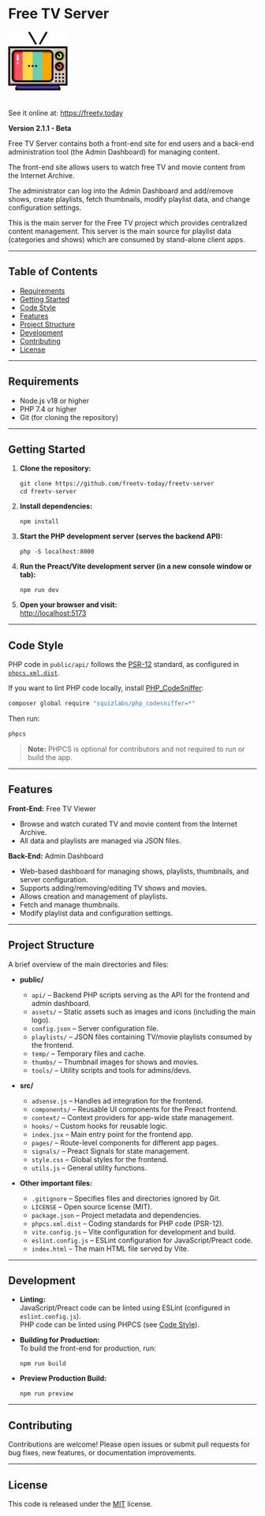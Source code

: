# Free TV Server

<img src="public/assets/freetv.png" width="120" style="margin-bottom: 20px;">

See it online at: https://freetv.today

**Version 2.1.1 - Beta**

Free TV Server contains both a front-end site for end users and a back-end administration tool (the Admin Dashboard) for managing content.

The front-end site allows users to watch free TV and movie content from the Internet Archive.

The administrator can log into the Admin Dashboard and add/remove shows, create playlists, fetch thumbnails, modify playlist data, and change configuration settings.

This is the main server for the Free TV project which provides centralized content management. This server is the main source for playlist data (categories and shows) which are consumed by stand-alone client apps.

---

## Table of Contents

- [Requirements](#requirements)
- [Getting Started](#getting-started)
- [Code Style](#code-style)
- [Features](#features)
- [Project Structure](#project-structure)
- [Development](#development)
- [Contributing](#contributing)
- [License](#license)

---

## Requirements

- Node.js v18 or higher
- PHP 7.4 or higher
- Git (for cloning the repository)

---

## Getting Started

1. **Clone the repository:**
   ```
   git clone https://github.com/freetv-today/freetv-server
   cd freetv-server
   ```

2. **Install dependencies:**
   ```
   npm install
   ```

3. **Start the PHP development server (serves the backend API):**
   ```
   php -S localhost:8000
   ```

4. **Run the Preact/Vite development server (in a new console window or tab):**
   ```
   npm run dev
   ```

5. **Open your browser and visit:**  
   [http://localhost:5173](http://localhost:5173) 

---

## Code Style

PHP code in `public/api/` follows the [PSR-12](https://www.php-fig.org/psr/psr-12/) standard, as configured in [`phpcs.xml.dist`](phpcs.xml.dist).

If you want to lint PHP code locally, install [PHP_CodeSniffer](https://github.com/squizlabs/PHP_CodeSniffer):

```bash
composer global require "squizlabs/php_codesniffer=*"
```

Then run:
```bash
phpcs
```

> **Note:** PHPCS is optional for contributors and not required to run or build the app.

---

## Features

**Front-End:** Free TV Viewer

- Browse and watch curated TV and movie content from the Internet Archive.
- All data and playlists are managed via JSON files.

**Back-End:** Admin Dashboard

- Web-based dashboard for managing shows, playlists, thumbnails, and server configuration.
- Supports adding/removing/editing TV shows and movies.
- Allows creation and management of playlists.
- Fetch and manage thumbnails.
- Modify playlist data and configuration settings.

---

## Project Structure

A brief overview of the main directories and files:

- **public/**
  - `api/` – Backend PHP scripts serving as the API for the frontend and admin dashboard.
  - `assets/` – Static assets such as images and icons (including the main logo).
  - `config.json` – Server configuration file.
  - `playlists/` – JSON files containing TV/movie playlists consumed by the frontend.
  - `temp/` – Temporary files and cache.
  - `thumbs/` – Thumbnail images for shows and movies.
  - `tools/` – Utility scripts and tools for admins/devs.

- **src/**
  - `adsense.js` – Handles ad integration for the frontend.
  - `components/` – Reusable UI components for the Preact frontend.
  - `context/` – Context providers for app-wide state management.
  - `hooks/` – Custom hooks for reusable logic.
  - `index.jsx` – Main entry point for the frontend app.
  - `pages/` – Route-level components for different app pages.
  - `signals/` – Preact Signals for state management.
  - `style.css` – Global styles for the frontend.
  - `utils.js` – General utility functions.

- **Other important files:**
  - `.gitignore` – Specifies files and directories ignored by Git.
  - `LICENSE` – Open source license (MIT).
  - `package.json` – Project metadata and dependencies.
  - `phpcs.xml.dist` – Coding standards for PHP code (PSR-12).
  - `vite.config.js` – Vite configuration for development and build.
  - `eslint.config.js` – ESLint configuration for JavaScript/Preact code.
  - `index.html` – The main HTML file served by Vite.

---

## Development

- **Linting:**  
  JavaScript/Preact code can be linted using ESLint (configured in `eslint.config.js`).  
  PHP code can be linted using PHPCS (see [Code Style](#code-style)).

- **Building for Production:**  
  To build the front-end for production, run:
  ```
  npm run build
  ```

- **Preview Production Build:**  
  ```
  npm run preview
  ```

---

## Contributing

Contributions are welcome! Please open issues or submit pull requests for bug fixes, new features, or documentation improvements.

---

## License

This code is released under the [MIT](LICENSE) license.